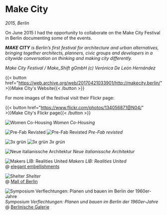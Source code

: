 # Make City

_2015, Berlin_

On June 2015 I had the opportunity to collaborate on the Make City Festival in Berlin documenting some of the events.

_**MAKE CITY** is Berlin’s first festival for architecture and urban alternatives, bringing together architects, planners, civic groups and developers in a citywide conversation on thinking and making city differently._

_Make City Festival / Make_Shift gGmbH (c) Verónica De León Hernández_

{{< button href="https://web.archive.org/web/20170421033901/http://makecity.berlin/" >}}Make City's Website{{< /button >}}

For more images of the festival visit their Flickr page:

{{< button href="https://www.flickr.com/photos/134056871@N04/" >}}Make City's Flickr page{{< /button >}}

![Women Co-Housing](/images/make-city-00.jpg)
_Women Co-Housing_

![Pre-Fab Revisted](/images/make-city-01.jpg)
![Pre-Fab Revisted](/images/make-city-02.jpg)
_Pre-Fab revisted_

![3x grün](/images/make-city-03.jpg)
![3x grün](/images/make-city-04.jpg)
_3x grün_

![Neue italianissche Architektur](/images/make-city-05.jpg)
_Neue italianissche Architektur_

![Makers LIB: Realities United](/images/make-city-06.jpg)
_Makers LIB: Realities United_  
@ [elegant embellishments](http://www.elegantembellishments.net/)

![Shelter](/images/make-city-07.jpg)
_Shelter_  
@ [Mall of Berlin](https://www.mallofberlin.de/)

![Symposium Verflechtungen: Planen und bauen im Berlin der 1960er-Jahre](/images/make-city-08.jpg)
_Symposium Verflechtungen:_
_Planen und bauen im Berlin der 1960er-Jahre_  
@ [Berlinische Galerie](http://www.berlinischegalerie.de/)
